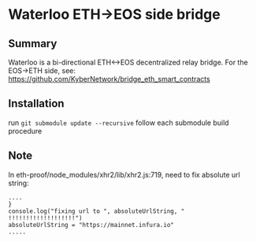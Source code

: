 # Waterloo ETH->EOS side bridge

## Summary

Waterloo is a bi-directional ETH<->EOS decentralized relay bridge.
For the EOS->ETH side, see:
https://github.com/KyberNetwork/bridge_eth_smart_contracts

## Installation

run `git submodule update --recursive`
follow each submodule build procedure

## Note

In eth-proof/node_modules/xhr2/lib/xhr2.js:719, need to fix absolute url string:

    .... 
    }
    console.log("fixing url to ", absoluteUrlString, " !!!!!!!!!!!!!!!!!!!")
    absoluteUrlString = "https://mainnet.infura.io"
    .....